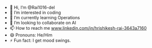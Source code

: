 - 👋 Hi, I’m @Rai1016-del
- 👀 I’m interested in coding
- 🌱 I’m currently learning Operations
- 💞️ I’m looking to collaborate on AI
- 📫 How to reach me www.linkedin.com/in/hrishikesh-rai-3643a7160
- 😄 Pronouns: He/Him
- ⚡ Fun fact: I get mood swings.

<!---
Rai1016-del/Rai1016-del is a ✨ special ✨ repository because its `README.md` (this file) appears on your GitHub profile.
You can click the Preview link to take a look at your changes.
--->
